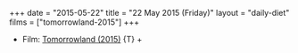 +++
date = "2015-05-22"
title = "22 May 2015 (Friday)"
layout = "daily-diet"
films = ["tomorrowland-2015"]
+++

<ul>
<li class="entry films">Film: <a href="/films/tomorrowland-2015">Tomorrowland (2015)</a> {T} +</li>
</ul>